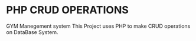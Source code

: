 # PHP CRUD OPERATIONS

GYM Manegement system
This Project uses PHP to make CRUD operations on DataBase System.
